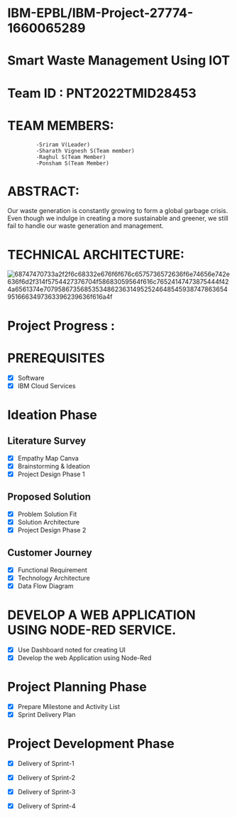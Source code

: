 # IBM-EPBL/IBM-Project-27774-1660065289
# Smart Waste Management Using IOT
# Team ID : PNT2022TMID28453  


 
# TEAM MEMBERS:
             -Sriram V(Leader)
             -Sharath Vignesh S(Team member)
             -Raghul S(Team Member)
             -Ponsham S(Team Member)
             

# ABSTRACT:
Our waste generation is constantly growing to form a global garbage crisis. Even though we indulge in creating a more sustainable and greener, we still fail to handle our waste generation and management. 
         
# TECHNICAL ARCHITECTURE:

![68747470733a2f2f6c68332e676f6f676c6575736572636f6e74656e742e636f6d2f314f5754427376704f58683059564f616c76524147473875444f424a6561374e70795867356853534862363149525246485459387478636549516663497363396239636f616a4f](https://user-images.githubusercontent.com/101011054/200350245-817ac2e1-5a99-403b-a0fa-189e0e78be7e.png)



# Project Progress :
 # PREREQUISITES

- [x] Software
- [x] IBM Cloud Services

 # Ideation Phase

 ## Literature Survey
 - [x] Empathy Map Canva
 - [x] Brainstorming & Ideation
 - [x] Project Design Phase 1

## Proposed Solution
- [x] Problem Solution Fit
- [x] Solution Architecture
- [x] Project Design Phase 2

 ## Customer Journey
 - [x] Functional Requirement
 - [x] Technology Architecture
 - [x] Data Flow Diagram
 # DEVELOP A WEB APPLICATION USING NODE-RED SERVICE.

 - [x] Use Dashboard noted for creating UI
 - [x] Develop the web Application using Node-Red

 # Project Planning Phase

-  [x] Prepare Milestone and Activity List
 - [x] Sprint Delivery Plan
 # Project Development Phase

 - [x] Delivery of Sprint-1
 - [x] Delivery of Sprint-2
 - [x] Delivery of Sprint-3
 - [x] Delivery of Sprint-4


 
